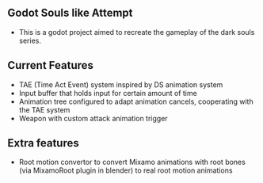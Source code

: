 ## Godot Souls like Attempt
- This is a godot project aimed to recreate the gameplay of the dark souls series.
## Current Features
- TAE (Time Act Event) system inspired by DS animation system
- Input buffer that holds input for certain amount of time
- Animation tree configured to adapt animation cancels, cooperating with the TAE system
- Weapon with custom attack animation trigger
## Extra features
- Root motion convertor to convert Mixamo animations with root bones (via MixamoRoot plugin in blender) to real root motion animations
